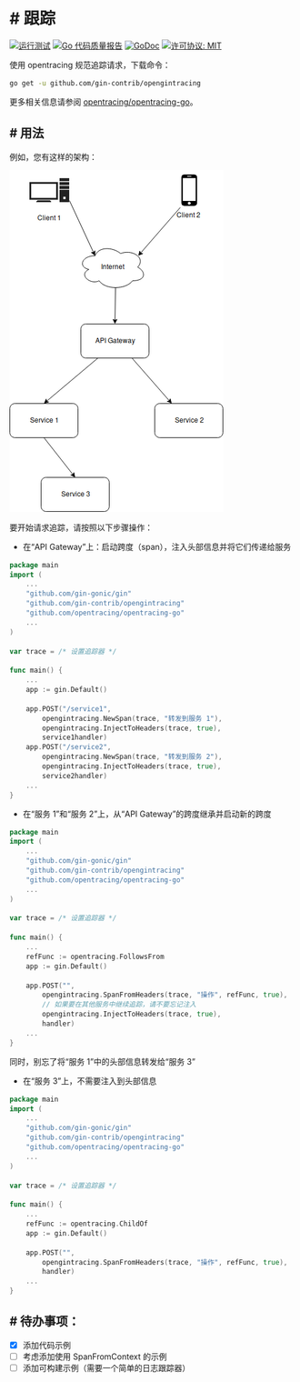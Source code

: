 # # 跟踪

[![运行测试](https://github.com/gin-contrib/opengintracing/actions/workflows/go.yml/badge.svg)](https://github.com/gin-contrib/opengintracing/actions/workflows/go.yml)
[![Go 代码质量报告](https://goreportcard.com/badge/github.com/gin-contrib/opengintracing)](https://goreportcard.com/report/github.com/gin-contrib/opengintracing)
[![GoDoc](https://godoc.org/github.com/gin-contrib/opengintracing?status.png)](https://pkg.go.dev/github.com/gin-contrib/opengintracing)
[![许可协议: MIT](https://img.shields.io/badge/License-MIT-yellow.svg)](https://opensource.org/licenses/MIT)

使用 opentracing 规范追踪请求，下载命令：

```bash
go get -u github.com/gin-contrib/opengintracing
```

更多相关信息请参阅 [opentracing/opentracing-go](https://github.com/opentracing/opentracing-go)。
## # 用法

例如，您有这样的架构：

![](example_architecture.png)

要开始请求追踪，请按照以下步骤操作：

* 在“API Gateway”上：启动跨度（span），注入头部信息并将它们传递给服务

```go
package main
import (
    ...
    "github.com/gin-gonic/gin"
    "github.com/gin-contrib/opengintracing"
    "github.com/opentracing/opentracing-go"
    ...
)

var trace = /* 设置追踪器 */

func main() {
    ...
    app := gin.Default()

    app.POST("/service1",
        opengintracing.NewSpan(trace, "转发到服务 1"),
        opengintracing.InjectToHeaders(trace, true),
        service1handler)
    app.POST("/service2",
        opengintracing.NewSpan(trace, "转发到服务 2"),
        opengintracing.InjectToHeaders(trace, true),
        service2handler)
    ...
}
```

* 在“服务 1”和“服务 2”上，从“API Gateway”的跨度继承并启动新的跨度

```go
package main
import (
    ...
    "github.com/gin-gonic/gin"
    "github.com/gin-contrib/opengintracing"
    "github.com/opentracing/opentracing-go"
    ...
)

var trace = /* 设置追踪器 */

func main() {
    ...
    refFunc := opentracing.FollowsFrom
    app := gin.Default()

    app.POST("",
        opengintracing.SpanFromHeaders(trace, "操作", refFunc, true),
        // 如果要在其他服务中继续追踪，请不要忘记注入
        opengintracing.InjectToHeaders(trace, true),
        handler)
    ...
}
```

同时，别忘了将“服务 1”中的头部信息转发给“服务 3”

* 在“服务 3”上，不需要注入到头部信息

```go
package main
import (
    ...
    "github.com/gin-gonic/gin"
    "github.com/gin-contrib/opengintracing"
    "github.com/opentracing/opentracing-go"
    ...
)

var trace = /* 设置追踪器 */

func main() {
    ...
    refFunc := opentracing.ChildOf
    app := gin.Default()

    app.POST("",
        opengintracing.SpanFromHeaders(trace, "操作", refFunc, true),
        handler)
    ...
}
```
## # 待办事项：

* [x] 添加代码示例
* [ ] 考虑添加使用 SpanFromContext 的示例
* [ ] 添加可构建示例（需要一个简单的日志跟踪器）
